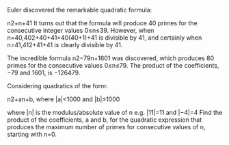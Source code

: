 
Euler discovered the remarkable quadratic formula:

n2+n+41
It turns out that the formula will produce 40 primes for the consecutive integer values 0≤n≤39. However, when n=40,402+40+41=40(40+1)+41 is divisible by 41, and certainly when n=41,412+41+41 is clearly divisible by 41.

The incredible formula n2−79n+1601 was discovered, which produces 80 primes for the consecutive values 0≤n≤79. The product of the coefficients, −79 and 1601, is −126479.

Considering quadratics of the form:

n2+an+b, where |a|<1000 and |b|≤1000

where |n| is the modulus/absolute value of n
e.g. |11|=11 and |−4|=4
Find the product of the coefficients, a and b, for the quadratic expression that produces the maximum number of primes for consecutive values of n, starting with n=0.
